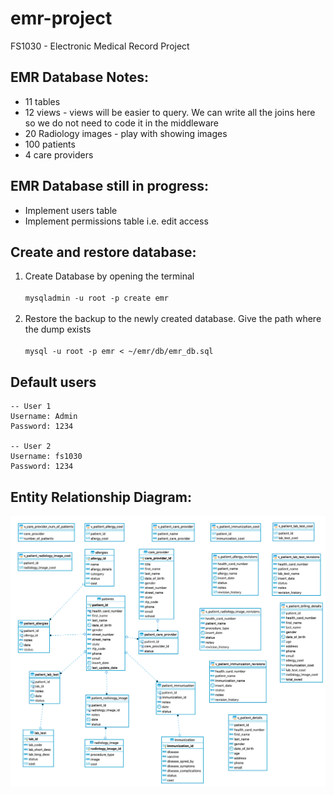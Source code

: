 # emr-project
FS1030 - Electronic Medical Record Project

## EMR Database Notes:
* 11 tables
* 12 views - views will be easier to query. We can write all the joins here so we do not need to code it in the middleware
* 20 Radiology images -  play with showing images
* 100 patients
* 4 care providers

## EMR Database still in progress:
* Implement users table
* Implement permissions table i.e. edit access

## Create and restore database:
1. Create Database by opening the terminal<br><br>
`mysqladmin -u root -p create emr`<br><br>
2. Restore the backup to the newly created database. Give the path where the dump exists<br><br>
`mysql -u root -p emr < ~/emr/db/emr_db.sql`

## Default users
```
-- User 1
Username: Admin
Password: 1234

-- User 2
Username: fs1030
Password: 1234
```

## Entity Relationship Diagram:
![](/db/emr_er_diagram.png)